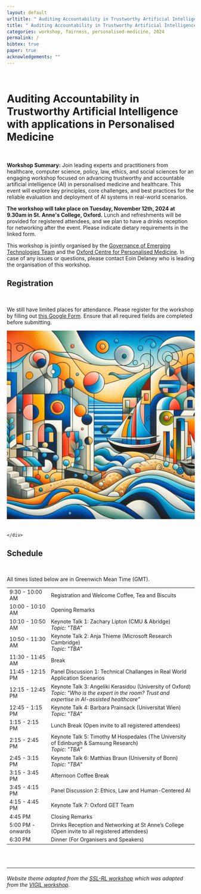 ```yaml
---
layout: default
urltitle: " Auditing Accountability in Trustworthy Artificial Intelligence with applications in Personalised Medicine"
title: " Auditing Accountability in Trustworthy Artificial Intelligence with applications in Personalised Medicine"
categories: workshop, fairness, personalised-medicine, 2024
permalink: /
bibtex: true
paper: true
acknowledgements: ""
---
```


<br/>
<div class="row reverse">
  <div class="col-xs-12 col-md-7">
    <h1> Auditing Accountability in Trustworthy Artificial Intelligence with applications in Personalised Medicine</h1>
    <br>
<p>
<b>Workshop Summary:</b> Join leading experts and practitioners from healthcare, computer science, policy, law, ethics, and social sciences for an engaging workshop focused on advancing trustworthy and accountable artificial intelligence (AI) in personalised medicine and healthcare. This event will explore key principles, core challenges, and best practices for the reliable evaluation and deployment of AI systems in real-world scenarios.
 
</p>
    <p>
    <b>The workshop will take place on Tuesday, November 12th, 2024 at 9.30am in St. Anne's College, Oxford.</b> Lunch and refreshments will be provided for registered attendees, and we plan to have a drinks reception for networking after the event. Please indicate dietary requirements in the linked form.
    </p>
    <p>
      This workshop is jointly organised by the <a href="https://www.oii.ox.ac.uk/research/projects/governance-of-emerging-technologies/" target="_blank">Governance of Emerging Technologies Team</a>  and the <a href="https://cpm.ox.ac.uk/meet-the-team/" target="_blank">Oxford Centre for Personalised Medicine</a>. In case of any issues or questions, please contact Eoin Delaney who is leading the organisation of this workshop. 
    </p>

<div class="row" id="registration">
  <div class="col-xs-12">
    <h2>Registration</h2>
    <br/>
    <p>We still have limited places for attendance. Please register for the workshop by filling out <a href="https://forms.gle/your-google-form-link" target="_blank">this Google Form</a>. Ensure that all required fields are completed before submitting.</p>
  </div>
</div>

  </div>
  <div class="col-md-1 hidden-xs">
  </div>
  <div class="col-xs-12 col-md-4">
    <img class="cover" src="/static/img/cover.jpg">
  </div>
</div>

<br/>

<div class="row">
    <div class="col-xs-8">
        
    </div>

</div>

<div class="row" id="schedule">
  <div class="col-xs-12">
    <h2>Schedule</h2>
    <br/>
    <p> All times listed below are in Greenwich Mean Time (GMT).  </p>
  </div>
</div>

<div class="row">
  <div class="col-xs-12">
    <table class="table table-striped">
      <tbody>
        <tr>
          <td>9:30 - 10:00 AM</td>
          <td>
            Registration and Welcome Coffee, Tea and Biscuits
          </td>
        </tr>
        <tr>
          <td>10:00 - 10:10 AM</td>
          <td>
            Opening Remarks
          </td>
        </tr>
        <tr>
          <td>10:10 - 10:50 AM</td>
          <td>
            Keynote Talk 1: Zachary Lipton (CMU & Abridge)<br/>
            <i>Topic: "TBA"</i>
          </td>
        </tr>
        <tr>
          <td>10:50 - 11:30 AM</td>
          <td>
            Keynote Talk 2: Anja Thieme (Microsoft Research Cambridge)<br/>
            <i>Topic: "TBA"</i>
          </td>
        </tr>
        <tr>
          <td>11:30 - 11:45 AM</td>
          <td>
            Break
          </td>
        </tr>
        <tr>
          <td>11:45 - 12:15 PM</td>
          <td>
            Panel Discussion 1: Technical Challanges in Real World Application Scenarios
          </td>
        </tr>
        <tr>
          <td>12:15 - 12:45 PM</td>
          <td>
            Keynote Talk 3: Angeliki Kerasidou (University of Oxford)<br/>
            <i>Topic: "Who is the expert in the room? Trust and expertise in AI-assisted healthcare"</i>
          </td>
        </tr>
        <tr>
          <td>12:45 - 1:15 PM</td>
          <td>
            Keynote Talk 4: Barbara Prainsack (Universitat Wien)<br/>
            <i>Topic: "TBA"</i>
          </td>
        </tr>
        <tr>
          <td>1:15 - 2:15 PM</td>
          <td>
            Lunch Break (Open invite to all registered attendees)
          </td>
        </tr>
        <tr>
          <td>2:15 - 2:45 PM</td>
          <td>
            Keynote Talk 5: Timothy M Hospedales (The University of Edinburgh & Samsung Research)<br/>
            <i>Topic: "TBA"</i>
          </td>
        </tr>
        <tr>
          <td>2:45 - 3:15 PM</td>
          <td>
            Keynote Talk 6: Matthias Braun (University of Bonn)<br/>
            <i>Topic: "TBA"</i>
          </td>
        </tr>
        <tr>
          <td>3:15 - 3:45 PM</td>
          <td>
            Afternoon Coffee Break
          </td>
        </tr>
        <tr>
          <td>3:45 - 4:15 PM</td>
          <td>
            Panel Discussion 2: Ethics, Law and Human-Centered AI
          </td>
        </tr>
        <tr>
          <td>4:15 - 4:45 PM</td>
          <td>
            Keynote Talk 7: Oxford GET Team
          </td>
        </tr>
        <tr>
          <td>4:45 PM</td>
          <td>
            Closing Remarks
          </td>
        </tr>
        <tr>
          <td>5:00 PM - onwards</td>
          <td>
            Drinks Reception and Networking at St Anne’s College (Open invite to all registered attendees)
          </td>
        </tr>
        <tr>
          <td>6:30 PM</td>
          <td>
            Dinner (For Organisers and Speakers)
          </td>
        </tr>
      </tbody>
    </table>
  </div>
</div>



<br/>
<br/>
<hr />

<div class="text-center p-3" style="background-color: rgba(0, 0, 0, 0)">
    <h6>
        Website theme adapted from the <a href="https://github.com/sslrlworkshop/sslrlworkshop.github.io">SSL-RL workshop</a>
        which was adapted from the <a href="https://github.com/vigilworkshop/vigilworkshop.github.io">VIGIL workshop</a>.
    </h6>
    <br>
</div>
